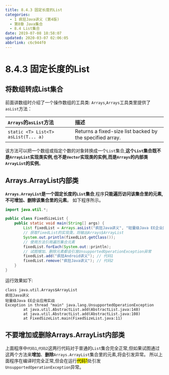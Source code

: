 ```yaml
---
title: 8.4.3 固定长度的List
categories: 
  - 1 疯狂Java讲义 (第4版)
  - 第8章 Java集合
  - 8.4 List集合
date: 2019-07-08 18:58:07
updated: 2020-03-07 02:06:05
abbrlink: c6c944f0
---
```

# 8.4.3 固定长度的List
## 将数组转成List集合
前面讲数组时介绍了一个操作数组的工具类: `Arrays`,`Arrays`工具类里提供了`asList`方法：

|`Arrays`的`asList`方法|描述|
|:--|:--|
|`static <T> List<T> asList(T... a)`|Returns a fixed-size list backed by the specified array.|

该方法可以把一个数组或指定个数的对象转换成一个`List`集合,**这个`List`集合既不是`ArrayList`实现类实例,也不是`Vector`实现类的实例,而是`Arrays`的内部类`ArrayList`的实例**。

## Arrays.ArrayList内部类
**`Arrays.ArrayList`是一个固定长度的`List`集合**,程序**只能遍历访问该集合里的元素,不可增加、删除该集合里的元素**。
如下程序所示。
```java
import java.util.*;

public class FixedSizeList {
    public static void main(String[] args) {
        List fixedList = Arrays.asList("疯狂Java讲义", "轻量级Java EE企业应用实战");
        // 获取fixedList的实现类，将输出Arrays$ArrayList
        System.out.println(fixedList.getClass());
        // 使用方法引用遍历集合元素
        fixedList.forEach(System.out::println);
        // 试图增加、删除元素都会引发UnsupportedOperationException异常
        fixedList.add("疯狂Android讲义"); // 代码1
        fixedList.remove("疯狂Java讲义"); // 代码2
    }
}
```
运行效果如下:
```
class java.util.Arrays$ArrayList
疯狂Java讲义
轻量级Java EE企业应用实战
Exception in thread "main" java.lang.UnsupportedOperationException
        at java.util.AbstractList.add(AbstractList.java:148)
        at java.util.AbstractList.add(AbstractList.java:108)
        at FixedSizeList.main(FixedSizeList.java:11)
```
## 不要增加或删除Arrays.ArrayList内部类
上面程序中`代码1`,`代码2`这两行代码对于普通的`List`集合完全正常,但如果试图通过这两个方法来**增加**、**删除**`Arrays.ArrayList`集合里的元素,将会引发异常。
所以上面程序在编译时完全正常,但会在运行<mark>代码1</mark>处引发`UnsupportedOperationException`异常。

